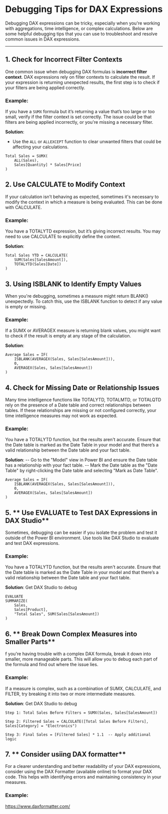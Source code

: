 # Debugging Tips for DAX Expressions

Debugging DAX expressions can be tricky, especially when you're working with aggregations, time intelligence, or complex calculations. Below are some helpful debugging tips that you can use to troubleshoot and resolve common issues in DAX expressions.

---

## 1. **Check for Incorrect Filter Contexts**

One common issue when debugging DAX formulas is **incorrect filter context**. DAX expressions rely on filter contexts to calculate the result. If your expression is returning unexpected results, the first step is to check if your filters are being applied correctly.

### Example:
If you have a `SUMX` formula but it’s returning a value that’s too large or too small, verify if the filter context is set correctly. The issue could be that filters are being applied incorrectly, or you're missing a necessary filter.

**Solution**:
- Use the `ALL` or `ALLEXCEPT` function to clear unwanted filters that could be affecting your calculations.
  
```DAX
Total Sales = SUMX(
    ALL(Sales), 
    Sales[Quantity] * Sales[Price]
)
```

## 2. **Use CALCULATE to Modify Context**
If your calculation isn’t behaving as expected, sometimes it's necessary to modify the context in which a measure is being evaluated. This can be done with CALCULATE.

### Example:
You have a TOTALYTD expression, but it’s giving incorrect results. You may need to use CALCULATE to explicitly define the context.

**Solution**:
```DAX
Total Sales YTD = CALCULATE(
    SUM(Sales[SalesAmount]),
    TOTALYTD(Sales[Date])
)
```

## 3. **Using ISBLANK to Identify Empty Values**
When you're debugging, sometimes a measure might return BLANK() unexpectedly. To catch this, use the ISBLANK function to detect if any value is empty or missing.


### Example:
If a SUMX or AVERAGEX measure is returning blank values, you might want to check if the result is empty at any stage of the calculation.


**Solution**:
```DAX
Average Sales = IF(
    ISBLANK(AVERAGEX(Sales, Sales[SalesAmount])),
    0,
    AVERAGEX(Sales, Sales[SalesAmount])
)
```


## 4. **Check for Missing Date or Relationship Issues**
Many time intelligence functions like TOTALYTD, TOTALMTD, or TOTALQTD rely on the presence of a Date table and correct relationships between tables. If these relationships are missing or not configured correctly, your time intelligence measures may not work as expected.


### Example:
You have a TOTALYTD function, but the results aren't accurate. Ensure that the Date table is marked as the Date Table in your model and that there’s a valid relationship between the Date table and your fact table.


**Solution**:
-- Go to the "Model" view in Power BI and ensure the Date table has a relationship with your fact table.
-- Mark the Date table as the "Date Table" by right-clicking the Date table and selecting "Mark as Date Table".


```DAX
Average Sales = IF(
    ISBLANK(AVERAGEX(Sales, Sales[SalesAmount])),
    0,
    AVERAGEX(Sales, Sales[SalesAmount])
)
```

## 5. ** Use EVALUATE to Test DAX Expressions in DAX Studio**
Sometimes, debugging can be easier if you isolate the problem and test it outside of the Power BI environment. Use tools like DAX Studio to evaluate and test DAX expressions.


### Example:
You have a TOTALYTD function, but the results aren't accurate. Ensure that the Date table is marked as the Date Table in your model and that there’s a valid relationship between the Date table and your fact table.


**Solution**: Get DAX Studio to debug
```DAX
EVALUATE
SUMMARIZE(
    Sales,
    Sales[Product],
    "Total Sales", SUM(Sales[SalesAmount])
)
```

## 6. ** Break Down Complex Measures into Smaller Parts**
f you're having trouble with a complex DAX formula, break it down into smaller, more manageable parts. This will allow you to debug each part of the formula and find out where the issue lies.

### Example:
If a measure is complex, such as a combination of SUMX, CALCULATE, and FILTER, try breaking it into two or more intermediate measures.

**Solution**: Get DAX Studio to debug
```DAX
Step 1: Total Sales Before Filters = SUMX(Sales, Sales[SalesAmount])

Step 2: Filtered Sales = CALCULATE([Total Sales Before Filters], Sales[Category] = "Electronics")

Step 3: Final Sales = [Filtered Sales] * 1.1  -- Apply additional logic

```

## 7. ** Consider usiing DAX formatter**
For a clearer understanding and better readability of your DAX expressions, consider using the DAX Formatter (available online) to format your DAX code. This helps with identifying errors and maintaining consistency in your measures.

### Example:
https://www.daxformatter.com/ 


